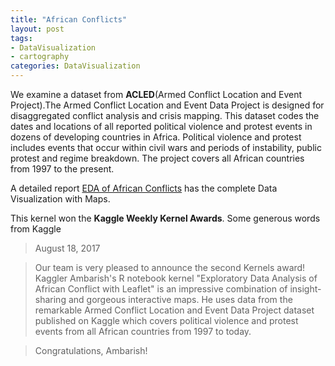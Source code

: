 ```yaml
---
title: "African Conflicts"
layout: post
tags:
- DataVisualization
- cartography
categories: DataVisualization
---
```


We examine a dataset from **ACLED**(Armed Conflict Location and Event Project).The Armed Conflict Location and Event Data Project is designed for disaggregated conflict analysis and crisis mapping. This dataset codes the dates and locations of all reported political violence and protest events in dozens of developing countries in Africa. Political violence and protest includes events that occur within civil wars and periods of instability, public protest and regime breakdown. The project covers all African countries from 1997 to the present.                   


A detailed report [EDA of African Conflicts](https://www.kaggle.com/ambarish/eda-african-conflicts-with-leaflets) has the complete Data Visualization with Maps.                 


This kernel won the **Kaggle Weekly Kernel Awards**. Some generous words from Kaggle

>    August 18, 2017

>    Our team is very pleased to announce the second Kernels award! Kaggler Ambarish's R notebook 
>    kernel "Exploratory Data Analysis of African Conflict with Leaflet" is an impressive 
>        combination of insight-sharing and gorgeous interactive maps. He uses data from the 
>    remarkable Armed Conflict Location and Event Data Project dataset published on Kaggle which 
>    covers political violence and protest events from all African countries from 1997 to today.

>    Congratulations, Ambarish!




